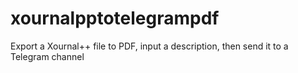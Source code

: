 # xournalpptotelegrampdf
Export a Xournal++ file to PDF, input a description, then send it to a Telegram channel
